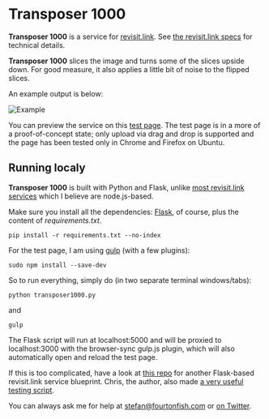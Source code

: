 Transposer 1000
==============

**Transposer 1000** is a service for [revisit.link](http://revisit.link/ "revisit.link"). See [the revisit.link specs](http://revisit.link/spec.html) for technical details.

**Transposer 1000** slices the image and turns some of the slices upside down. For good measure, it also applies a little bit of noise to the flipped slices.

An example output is below:

![Example](https://raw.githubusercontent.com/fourtonfish/transposer1000/master/example.jpg "Example")

You can preview the service on this [test page](http://fourtonfish.com/imgapi/transposer1000/). The test page is in a more of a proof-of-concept state; only upload via drag and drop is supported and the page has been tested only in Chrome and Firefox on Ubuntu.

Running localy
--------------

**Transposer 1000** is built with Python and Flask, unlike [most revisit.link services](https://github.com/revisitors/revisit.link.hub/blob/master/config/services.json) which I believe are node.js-based.

Make sure you install all the dependencies: [Flask](http://flask.pocoo.org/), of course, plus the content of *requirements.txt*.

```shell
pip install -r requirements.txt --no-index
```

For the test page, I am using [gulp](https://github.com/gulpjs/gulp/blob/master/docs/getting-started.md#getting-started) (with a few plugins):

```shell
sudo npm install --save-dev
```

So to run everything, simply do (in two separate terminal windows/tabs):

```shell
python transposer1000.py
```
and
```shell
gulp
```

The Flask script will run at localhost:5000 and will be proxied to localhost:3000 with the browser-sync gulp.js plugin, which will also automatically open and reload the test page.

If this is too complicated, have a look at [this repo](https://github.com/rozap/sweg.revisit) for another Flask-based revisit.link service blueprint. Chris, the author, also made [a very useful testing script](https://github.com/revisitors/revisit-test-util).

You can always ask me for help at [stefan@fourtonfish.com](mailto:stefan@fourtonfish.com) or [on Twitter](https://twitter.com/fourtonfish).

